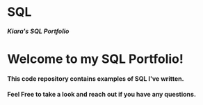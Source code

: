 # SQL
**_Kiara's SQL Portfolio_**
# Welcome to my SQL Portfolio!
#### This code repository contains examples of SQL I've written.
#### Feel Free to take a look and reach out if you have any questions.
